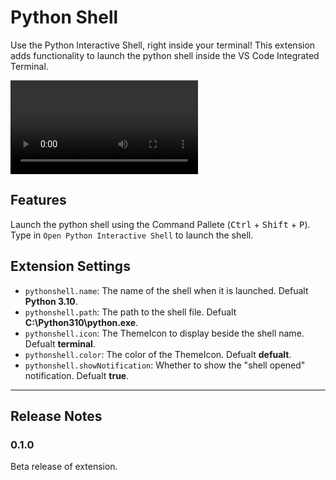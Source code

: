 # Python Shell 
Use the Python Interactive Shell, right inside your terminal! This extension adds functionality to launch the python shell inside the VS Code Integrated Terminal.

![howToUse](https://github.com/FormulaCarbon/python-shell/blob/main/src/pythonshelltutorial.mp4)

## Features

Launch the python shell using the Command Pallete (<kbd>Ctrl</kbd> + <kbd>Shift</kbd> + <kbd>P</kbd>). Type in `Open Python Interactive Shell` to launch the shell.

## Extension Settings

* `pythonshell.name`: The name of the shell when it is launched. Defualt **Python 3.10**.
* `pythonshell.path`: The path to the shell file. Defualt **C:\\Python310\\python.exe**.
* `pythonshell.icon`: The ThemeIcon to display beside the shell name. Defualt **terminal**.
* `pythonshell.color`: The color of the ThemeIcon. Defualt **defualt**.
* `pythonshell.showNotification`: Whether to show the "shell opened" notification. Defualt **true**.
 ---
## Release Notes

### 0.1.0
Beta release of extension.